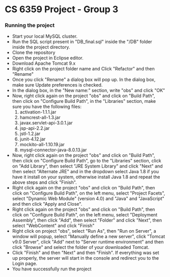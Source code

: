 # CS 6359 Project - Group 3

### Running the project

  - Start your local MySQL cluster.
  - Run the SQL script present in "DB_final.sql" inside the "/DB" folder inside the project directory.
  - Clone the repository
  - Open the project in Eclipse editor.
  - Download Apache Tomcat 9.x
  - Right click on the project folder name and Click "Refactor" and then "Rename"
  - Once you click "Rename" a dialog box will pop up. In the dialog box, make sure Update preferences is checked.
  - In the dialog box, in the "New name:" section, write "obs" and click "OK"
  - Now, right click again on the project "obs" and click on "Build Path", then click on "Configure Build Path", in the "Libraries" section, make sure you have the
    following files:
    1. activation-1.1.1.jar
    2. hamcrest-all-1.3.jar
    3. javax.servlet-api-3.0.1.jar
    4. jsp-api-2.2.jar
    5. jstl-1.2.jar
    6. junit-4.12.jar
    7. mockito-all-1.10.19.jar
    8. mysql-connector-java-8.0.13.jar
  - Now, right click again on the project "obs" and click on "Build Path", then click on "Configure Build Path", go to the "Libraries" section, click on "Add Library",
    then select "JRE System Library" and click "Next" and then select "Alternate JRE" and in the dropdown select Java 1.8 if you have it install on your system, otherwise
    install Java 1.8 and repeat the above steps and click "Finish".
  - Right click again on the project "obs" and click on "Build Path", then click on "Configure Build Path", on the left menu, select "Project Facets", select "Dynamic Web Module" (version 4.0) and
    "Java" and "JavaScript" and then click "Apply and Close". 
  - Right click again on the project "obs" and click on "Build Path", then click on "Configure Build Path", on the left menu, select "Deployment Assembly", then click "Add",
    then select "Folder" and click "Next", then select "WebContent" and click "Finish"
  - Right click on project "obs", select "Run As", then "Run on Server", a window will popup, select "Manually define a new server", click "Tomcat v9.0 Server", click "Add"
    next to "Server runtime environment" and then click "Browse" and select the folder of your downloaded Tomcat. 
  - Click "Finish" and then "Next" and then "Finish". If everything was set up properly, the server will start in the console and redirect you to the Login page.
  - You have successfully run the project
